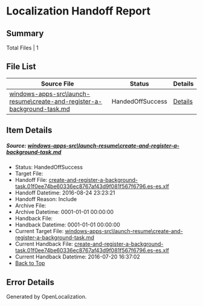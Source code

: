 # <a name='report-top'></a> Localization Handoff Report

## Summary
 Total Files | 1

## File List
 Source File | Status | Details 
 ----------- | ------ | ------- 
 [windows-apps-src\launch-resume\create-and-register-a-background-task.md](https://github.com/Microsoft/windows-apps/blob/95c34f70e9610907897cfe9a2bf82aaac408e486/windows-apps-src/launch-resume/create-and-register-a-background-task.md) | HandedOffSuccess | [Details](#4eb67f8f63134ab33df79b0b98b252b2b27b2dda4366)

## Item Details
##### <a name='4eb67f8f63134ab33df79b0b98b252b2b27b2dda4366'></a> Source: [windows-apps-src\launch-resume\create-and-register-a-background-task.md](https://github.com/Microsoft/windows-apps/blob/95c34f70e9610907897cfe9a2bf82aaac408e486/windows-apps-src/launch-resume/create-and-register-a-background-task.md)
* Status: HandedOffSuccess
* Target File: 
* Handoff File: [create-and-register-a-background-task.01f0ee74be60336ec8767af43d9f081f567f6796.es-es.xlf](https://github.com/Microsoft/WDG.handoff/blob/5afaf5944be8055d7358ac72877ce10e4cc00af4/ol-handoff/Microsoft/windows-apps.es-es/master/create-and-register-a-background-task.01f0ee74be60336ec8767af43d9f081f567f6796.es-es.xlf)
* Handoff Datetime: 2016-08-24 23:23:21
* Handoff Reason: Include
* Archive File: 
* Archive Datetime: 0001-01-01 00:00:00
* Handback File: 
* Handback Datetime: 0001-01-01 00:00:00
* Current Target File: [windows-apps-src\launch-resume\create-and-register-a-background-task.md](https://github.com/Microsoft/windows-apps.es-es/blob/ae25724f2c2f0d2747098f5df2f0d64c8f04d5a1/windows-apps-src/launch-resume/create-and-register-a-background-task.md)
* Current Handback File: [create-and-register-a-background-task.01f0ee74be60336ec8767af43d9f081f567f6796.es-es.xlf](https://github.com/Microsoft/WDG.handback/blob/9646d4157c932fa06798caec79eed2dd516cb04b/ol-handback/Microsoft/windows-apps.es-es/master/create-and-register-a-background-task.01f0ee74be60336ec8767af43d9f081f567f6796.es-es.xlf)
* Current Handback Datetime: 2016-07-20 16:37:02
* [Back to Top](#report-top)


## Error Details

Generated by OpenLocalization.
